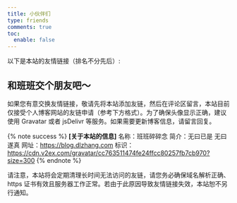 ```yaml
---
title: 小伙伴们
type: friends
comments: true
toc:
  enable: false
---
```


<style>
.links-content{margin:1rem 1.5rem 0}.link-navigation::after{content:" ";display:block;clear:both}.card{width:130px;font-size:1rem;padding:0;border-radius:4px;transition-duration:.15s;margin-bottom:1rem;display:block;float:left;box-shadow:0 2px 6px 0 rgba(0,0,0,.12);background:#f5f5f5}.card{margin-left:16px}@media(max-width:567px){.card{margin-left:16px;width:calc((100% - 16px)/ 2)}.card:nth-child(2n+1){margin-left:0}.card:not(:nth-child(2n+1)){margin-left:16px}}@media(min-width:567px){.card{margin-left:16px;width:calc((100% - 32px)/ 3)}.card:nth-child(3n+1){margin-left:0}.card:not(:nth-child(3n+1)){margin-left:16px}}@media(min-width:768px){.card{margin-left:16px;width:calc((100% - 48px)/ 4)}.card:nth-child(4n+1){margin-left:0}.card:not(:nth-child(4n+1)){margin-left:16px}}@media(min-width:1200px){.card{margin-left:16px;width:calc((100% - 64px)/ 5)}.card:nth-child(5n+1){margin-left:0}.card:not(:nth-child(5n+1)){margin-left:16px}}.card:hover{transform:scale(1.1);box-shadow:0 2px 6px 0 rgba(0,0,0,.12),0 0 6px 0 rgba(0,0,0,.04)}.card .thumb{width:100%;height:0;padding-bottom:100%;background-size:100% 100%!important}.posts-expand .post-body img{margin:0;padding:0;border:0}.card .card-header{display:block;text-align:center;padding:1rem .25rem;font-weight:500;color:#333;white-space:normal}.card .card-header a{font-style:normal;color:#2bbc8a;font-weight:700;text-decoration:none;border:0}.card .card-header a:hover{color:#d480aa;text-decoration:none;border:0}
@media(prefers-color-scheme:dark){.card{background:#34495e;} .card .thumb{opacity:.75;}}
.note:not(.no-icon)::before{display: none;}
.post-body .note:not(.no-icon){padding-left:1em;}
</style>

以下是本站的友情链接（排名不分先后）:

<div><div class="links-content"><div class="link-navigation" id="links1"></div></div></div>

## 和班班交个朋友吧～

如果您有意交换友情链接，敬请先将本站添加友链，然后在评论区留言，本站目前仅接受个人博客网站的友链申请（参考下方格式）。为了确保头像显示正确，建议使用 Gravatar 或者 jsDelivr 等服务。如果需要更新博客信息，请留言回复。

{% note success %}
**[关于本站的信息]**
名称：班班碎碎念
简介：无曰已是 无曰遂真
网址：https://blog.dlzhang.com
标识：https://cdn.v2ex.com/gravatar/cc763511474fe24ffcc80257fb7cb970?size=300
{% endnote %}

请注意，本站将会定期清理长时间无法访问的友链，请您务必确保域名解析正确、https 证书有效且服务器工作正常。若由于此原因导致友情链接失效，本站恕不另行通知。
